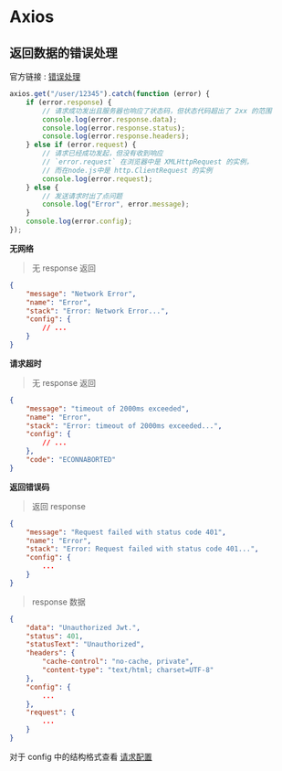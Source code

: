 # Axios

## 返回数据的错误处理

官方链接 : [错误处理](https://axios-http.com/zh/docs/handling_errors)

```js
axios.get("/user/12345").catch(function (error) {
	if (error.response) {
		// 请求成功发出且服务器也响应了状态码，但状态代码超出了 2xx 的范围
		console.log(error.response.data);
		console.log(error.response.status);
		console.log(error.response.headers);
	} else if (error.request) {
		// 请求已经成功发起，但没有收到响应
		// `error.request` 在浏览器中是 XMLHttpRequest 的实例，
		// 而在node.js中是 http.ClientRequest 的实例
		console.log(error.request);
	} else {
		// 发送请求时出了点问题
		console.log("Error", error.message);
	}
	console.log(error.config);
});
```

**无网络**

> 无 response 返回

```json
{
	"message": "Network Error",
	"name": "Error",
	"stack": "Error: Network Error...",
	"config": {
		// ...
	}
}
```

**请求超时**

> 无 response 返回

```json
{
	"message": "timeout of 2000ms exceeded",
	"name": "Error",
	"stack": "Error: timeout of 2000ms exceeded...",
	"config": {
		// ...
	},
	"code": "ECONNABORTED"
}
```

**返回错误码**

> 返回 response

```json
{
    "message": "Request failed with status code 401",
    "name": "Error",
    "stack": "Error: Request failed with status code 401...",
    "config": {
        ...
    }
}
```

> response 数据

```json
{
    "data": "Unauthorized Jwt.",
    "status": 401,
    "statusText": "Unauthorized",
    "headers": {
        "cache-control": "no-cache, private",
        "content-type": "text/html; charset=UTF-8"
    },
    "config": {
        ...
    },
    "request": {
        ...
    }
}
```

对于 config 中的结构格式查看 [请求配置](https://axios-http.com/zh/docs/req_config)
